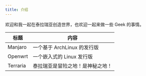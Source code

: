 ```yaml
---
title: 介绍
---
```


欢迎和我一起在泰拉瑞亚创造世界，也欢迎一起来做一些 Geek 的事情。

| 标题 | 内容 |
|-|-|
| Manjaro | 一个基于 ArchLinux 的发行版 |
| Openwrt | 一个嵌入式的 Linux 发行版 |
| Terraria | 泰拉瑞亚是冒险之地！是神秘之地！ |